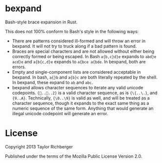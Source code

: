 # bexpand

Bash-style brace expansion in Rust.

This does not 100% conform to Bash's style in the following ways:

* There are patterns considered ill-formed and will throw an error in bexpand.
  It will not try to truck along if a bad pattern is found.
* Braces are special characters and are not allowed without either being
  correctly formed or being escaped.  In Bash `a{b,c}d}e` expands to
  `abd}e acd}e` and `a{b{c,d}e` expands to `a{bce a{bde`. In bexpand, both are
  errors.
* Empty and single-component lists are considered acceptable in bexpand.  In
  bash, `a{}b` and `a{b}c` are both literally repeated by the shell.  In
  bexpand, these expand to `ab` and `abc`.
* bexpand allows character sequences to iterate any valid unicode codepoints.
  `{🥰..🥴..2}` is a valid character sequence, as is `{\{..\.}`, and `{9..A}`.
  Technically, `{\0..\9}` is valid as well, and will be treated as a character
  sequence, though it expands to the exact same thing as a numeric sequence of
  the same form.  Anything that would generate an illegal unicode codepoint will
  generate an error.

# License

Copyright 2013 Taylor Richberger

Published under the terms of the Mozilla Public License Version 2.0.
